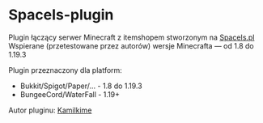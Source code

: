 # SpaceIs-plugin

Plugin łączący serwer Minecraft z itemshopem stworzonym na [SpaceIs.pl](https://spaceis.pl/)  
Wspierane (przetestowane przez autorów) wersje Minecrafta — od 1.8 do 1.19.3

Plugin przeznaczony dla platform:
- Bukkit/Spigot/Paper/... - 1.8 do 1.19.3
- BungeeCord/WaterFall - 1.19+

Autor pluginu: [Kamilkime](https://github.com/Kamilkime)
